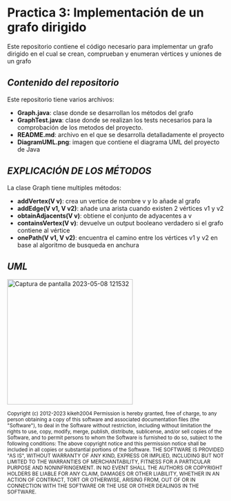 # Practica 3: Implementación de un grafo dirigido

Este repositorio contiene el código necesario para implementar un grafo dirigido en el cual se crean, comprueban y enumeran vértices y uniones de un grafo

## ***Contenido del repositorio***
Este repositorio tiene varios archivos:
- **Graph.java**: clase donde se desarrollan los métodos del grafo
- **GraphTest.java**: clase donde se realizan los tests necesarios para la comprobación de los metodos del proyecto.
- **README.md**: archivo en el que se desarrolla detalladamente el proyecto
- **DiagramUML.png**: imagen que contiene el diagrama UML del proyecto de Java

## ***EXPLICACIÓN DE LOS MÉTODOS***

La clase Graph tiene multiples métodos:
- **addVertex(V v)**: crea un vertice de nombre v y lo añade al grafo
- **addEdge(V v1, V v2)**: añade una arista cuando existen 2 vértices v1 y v2
- **obtainAdjacents(V v)**: obtiene el conjunto de adyacentes a v
- **containsVertex(V v)**: devuelve un output booleano verdadero si el grafo contiene al vértice
- **onePath(V v1, V v2)**: encuentra el camino entre los vértices v1 y v2 en base al algoritmo de busqueda en anchura


## ***UML***
<img width="291" alt="Captura de pantalla 2023-05-08 121532" src="https://user-images.githubusercontent.com/125443353/236799640-6d37ac9a-d730-4170-9d0f-383ad32d8e45.png">


<sub>Copyright (c) 2012-2023 kikeh2004
Permission is hereby granted, free of charge, to any person obtaining
a copy of this software and associated documentation files (the
"Software"), to deal in the Software without restriction, including
without limitation the rights to use, copy, modify, merge, publish,
distribute, sublicense, and/or sell copies of the Software, and to
permit persons to whom the Software is furnished to do so, subject to
the following conditions:
The above copyright notice and this permission notice shall be
included in all copies or substantial portions of the Software.
 THE SOFTWARE IS PROVIDED "AS IS", WITHOUT WARRANTY OF ANY KIND,
EXPRESS OR IMPLIED, INCLUDING BUT NOT LIMITED TO THE WARRANTIES OF
MERCHANTABILITY, FITNESS FOR A PARTICULAR PURPOSE AND
NONINFRINGEMENT. IN NO EVENT SHALL THE AUTHORS OR COPYRIGHT HOLDERS BE
LIABLE FOR ANY CLAIM, DAMAGES OR OTHER LIABILITY, WHETHER IN AN ACTION
OF CONTRACT, TORT OR OTHERWISE, ARISING FROM, OUT OF OR IN CONNECTION
WITH THE SOFTWARE OR THE USE OR OTHER DEALINGS IN THE SOFTWARE.</sub>
